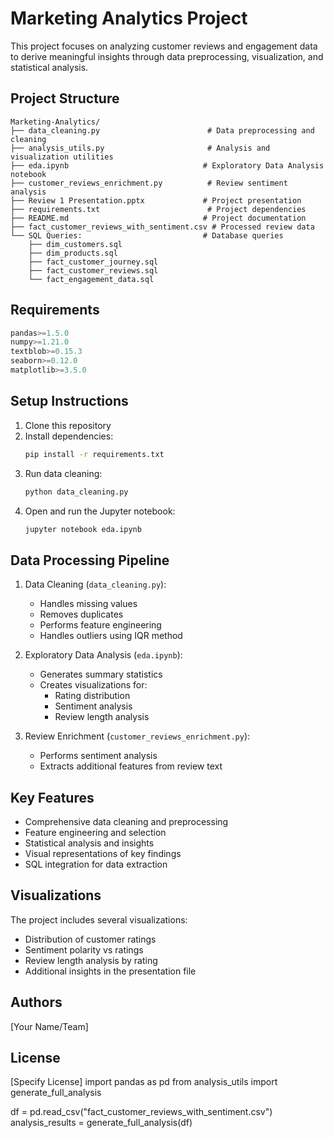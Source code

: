 # Marketing Analytics Project

This project focuses on analyzing customer reviews and engagement data to derive meaningful insights through data preprocessing, visualization, and statistical analysis.

## Project Structure
```
Marketing-Analytics/
├── data_cleaning.py                        # Data preprocessing and cleaning
├── analysis_utils.py                       # Analysis and visualization utilities
├── eda.ipynb                              # Exploratory Data Analysis notebook
├── customer_reviews_enrichment.py          # Review sentiment analysis
├── Review 1 Presentation.pptx             # Project presentation
├── requirements.txt                        # Project dependencies
├── README.md                              # Project documentation
├── fact_customer_reviews_with_sentiment.csv # Processed review data
└── SQL Queries:                           # Database queries
    ├── dim_customers.sql
    ├── dim_products.sql
    ├── fact_customer_journey.sql
    ├── fact_customer_reviews.sql
    └── fact_engagement_data.sql
```

## Requirements
```python
pandas>=1.5.0
numpy>=1.21.0
textblob>=0.15.3
seaborn>=0.12.0
matplotlib>=3.5.0
```

## Setup Instructions
1. Clone this repository
2. Install dependencies:
   ```bash
   pip install -r requirements.txt
   ```
3. Run data cleaning:
   ```bash
   python data_cleaning.py
   ```
4. Open and run the Jupyter notebook:
   ```bash
   jupyter notebook eda.ipynb
   ```

## Data Processing Pipeline
1. Data Cleaning (`data_cleaning.py`):
   - Handles missing values
   - Removes duplicates
   - Performs feature engineering
   - Handles outliers using IQR method

2. Exploratory Data Analysis (`eda.ipynb`):
   - Generates summary statistics
   - Creates visualizations for:
     - Rating distribution
     - Sentiment analysis
     - Review length analysis

3. Review Enrichment (`customer_reviews_enrichment.py`):
   - Performs sentiment analysis
   - Extracts additional features from review text

## Key Features
- Comprehensive data cleaning and preprocessing
- Feature engineering and selection
- Statistical analysis and insights
- Visual representations of key findings
- SQL integration for data extraction

## Visualizations
The project includes several visualizations:
- Distribution of customer ratings
- Sentiment polarity vs ratings
- Review length analysis by rating
- Additional insights in the presentation file

## Authors
[Your Name/Team]

## License
[Specify License]
import pandas as pd
from analysis_utils import generate_full_analysis

df = pd.read_csv("fact_customer_reviews_with_sentiment.csv")
analysis_results = generate_full_analysis(df)